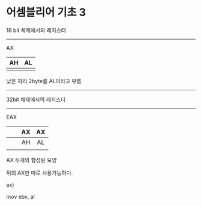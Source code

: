 # 어셈블리어 기초 3

16 bit 체제에서의 레지스터

---

AX

|  AH  |  AL  |
| :--: | :--: |
|      |      |

낮은 자리 2byte를 AL이라고 부름

---

32bit 체제에서의 레지스터

---

EAX

|      |      |  AX  |  AX  |
| ---- | ---- | :--: | :--: |
|      |      |  AH  |  AL  |
|      |      |      |      |

AX 두개의 합성된 모양

뒤의 AX만 따로 사용가능하다.

ex)

mov ebx, al
